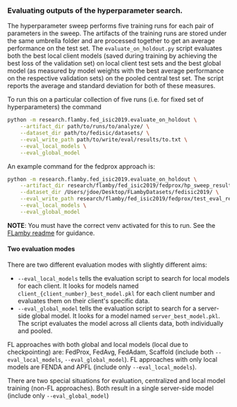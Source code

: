### Evaluating outputs of the hyperparameter search.

The hyperparameter sweep performs five training runs for each pair of parameters in the sweep. The artifacts of the training runs are stored under the same umbrella folder and are processed together to get an average performance on the test set. The `evaluate_on_holdout.py` script evaluates both the best local client models (saved during training by achieving the best loss of the validation set) on local client test sets and the best global model (as measured by model weights with the best average performance on the respective validation sets) on the pooled central test set. The script reports the average and standard deviation for both of these measures.

To run this on a particular collection of five runs (i.e. for fixed set of hyperparameters) the command
``` bash
python -m research.flamby.fed_isic2019.evaluate_on_holdout \
    --artifact_dir path/to/runs/to/analyze/ \
    --dataset_dir path/to/fedisic/datasets/ \
    --eval_write_path path/to/write/eval/results/to.txt \
    --eval_local_models \
    --eval_global_model
```

An example command for the fedprox approach is:
``` bash
python -m research.flamby.fed_isic2019.evaluate_on_holdout \
    --artifact_dir research/flamby/fed_isic2019/fedprox/hp_sweep_results/mu_0.01_lr_0.0001/ \
    --dataset_dir /Users/jdoe/Desktop/FLambyDatasets/fedisic2019/ \
    --eval_write_path research/flamby/fed_isic2019/fedprox/test_eval_results.txt \
    --eval_local_models \
    --eval_global_model

```

__NOTE__: You must have the correct venv activated for this to run. See the [FLamby readme](/research/flamby/README.md) for guidance.


#### Two evaluation modes

There are two different evaluation modes with slightly different aims:
* `--eval_local_models` tells the evaluation script to search for local models for each client. It looks for models named `client_{client_number}_best_model.pkl` for each client number and evaluates them on their client's specific data.
* `--eval_global_model` tells the evaluation script to search for a server-side global model. It looks for a model named `server_best_model.pkl`. The script evaluates the model across all clients data, both individually and pooled.

FL approaches with both global and local models (local due to checkpointing) are: FedProx, FedAvg, FedAdam, Scaffold (include both `--eval_local_models`, `--eval_global_model`). FL approaches with only local models are FENDA and APFL (include only `--eval_local_models`).

There are two special situations for evaluation, centralized and local model training (non-FL approaches). Both result in a single server-side model (include only `--eval_global_model`)
